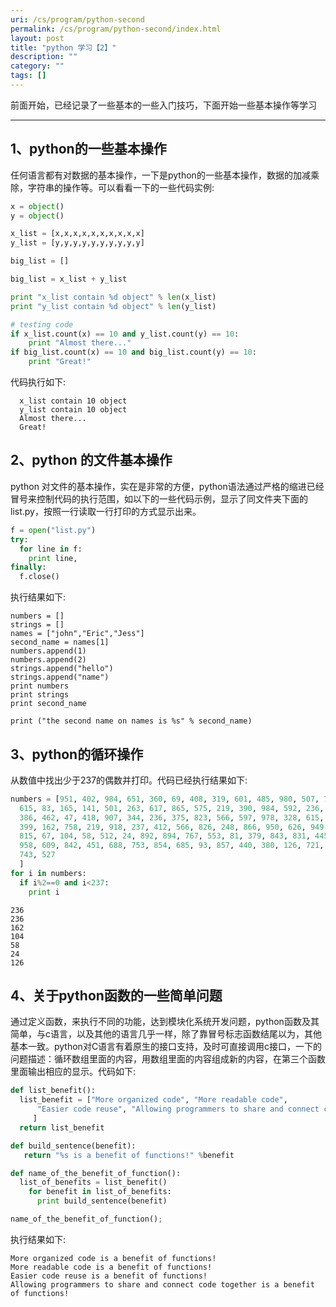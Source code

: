 ```yaml
---
uri: /cs/program/python-second
permalink: /cs/program/python-second/index.html
layout: post
title: "python 学习【2】"
description: ""
category: ""
tags: []
---
```


前面开始，已经记录了一些基本的一些入门技巧，下面开始一些基本操作等学习

--------

## 1、python的一些基本操作

任何语言都有对数据的基本操作，一下是python的一些基本操作，数据的加减乘除，字符串的操作等。可以看看一下的一些代码实例:

``` python
x = object()
y = object()

x_list = [x,x,x,x,x,x,x,x,x,x]
y_list = [y,y,y,y,y,y,y,y,y,y]

big_list = []

big_list = x_list + y_list

print "x_list contain %d object" % len(x_list)
print "y_list contain %d object" % len(y_list)

# testing code
if x_list.count(x) == 10 and y_list.count(y) == 10:
	print "Almost there..."
if big_list.count(x) == 10 and big_list.count(y) == 10:
	print "Great!"
```

代码执行如下:

```
  x_list contain 10 object
  y_list contain 10 object
  Almost there...
  Great!
```

## 2、python 的文件基本操作

python 对文件的基本操作，实在是非常的方便，python语法通过严格的缩进已经冒号来控制代码的执行范围，如以下的一些代码示例，显示了同文件夹下面的list.py，按照一行读取一行打印的方式显示出来。

```python
f = open("list.py")
try:
  for line in f:
    print line,
finally:
  f.close()

```

执行结果如下:

```
numbers = []
strings = []
names = ["john","Eric","Jess"]
second_name = names[1]
numbers.append(1)
numbers.append(2)
strings.append("hello")
strings.append("name")
print numbers
print strings
print second_name

print ("the second name on names is %s" % second_name)

```

## 3、python的循环操作

从数值中找出少于237的偶数并打印。代码已经执行结果如下:

```python
numbers = [951, 402, 984, 651, 360, 69, 408, 319, 601, 485, 980, 507, 725, 547, 544,
  615, 83, 165, 141, 501, 263, 617, 865, 575, 219, 390, 984, 592, 236, 105, 942, 941,
  386, 462, 47, 418, 907, 344, 236, 375, 823, 566, 597, 978, 328, 615, 953, 345,
  399, 162, 758, 219, 918, 237, 412, 566, 826, 248, 866, 950, 626, 949, 687, 217,
  815, 67, 104, 58, 512, 24, 892, 894, 767, 553, 81, 379, 843, 831, 445, 742, 717,
  958, 609, 842, 451, 688, 753, 854, 685, 93, 857, 440, 380, 126, 721, 328, 753, 470,
  743, 527
  ]
for i in numbers:
  if i%2==0 and i<237:
    print i
```

```
236
236
162
104
58
24
126
```

## 4、关于python函数的一些简单问题

通过定义函数，来执行不同的功能，达到模块化系统开发问题，python函数及其简单，与c语言，以及其他的语言几乎一样，除了靠冒号标志函数结尾以为，其他基本一致。python对C语言有着原生的接口支持，及时可直接调用c接口，一下的问题描述：循环数组里面的内容，用数组里面的内容组成新的内容，在第三个函数里面输出相应的显示。代码如下:

```python
def list_benefit():
  list_benefit = ["More organized code", "More readable code",
      "Easier code reuse", "Allowing programmers to share and connect code together"
     ]
  return list_benefit

def build_sentence(benefit):
   return "%s is a benefit of functions!" %benefit

def name_of_the_benefit_of_function():
  list_of_benefits = list_benefit()
    for benefit in list_of_benefits:
      print build_sentence(benefit)

name_of_the_benefit_of_function();
```

执行结果如下:

```
More organized code is a benefit of functions!
More readable code is a benefit of functions!
Easier code reuse is a benefit of functions!
Allowing programmers to share and connect code together is a benefit of functions!
```

